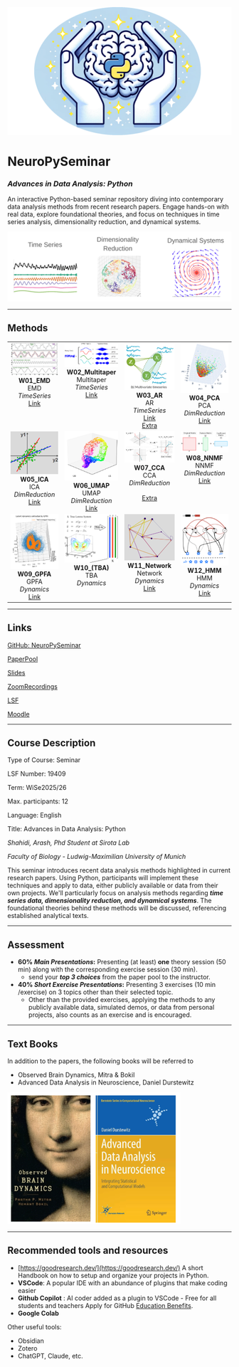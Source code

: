 ![Background](png/NeuroPylogo.png)


# NeuroPySeminar
### *Advances in Data Analysis: Python*

An interactive Python-based seminar repository diving into contemporary data analysis methods from recent research papers. Engage hands-on with real data, explore foundational theories, and focus on techniques in time series analysis, dimensionality reduction, and dynamical systems.  

![](png/CourseDescription.png)

---
## Methods
<table>
<tr>
<td align="center" valign="top">
  <img src="png/01_EMD.png" width="150"><br>
  <strong>W01_EMD</strong><br>
  EMD<br>
  <em>TimeSeries</em><br>
  <a href="https://emd.readthedocs.io/en/stable/">Link</a>
</td>
<td align="center" valign="top">
  <img src="png/02_Multitaper.png" width="150"><br>
  <strong>W02_Multitaper</strong><br>
  Multitaper<br>
  <em>TimeSeries</em><br>
  <a href="https://github.com/preraulab/multitaper_toolbox">Link</a>
</td>
<td align="center" valign="top">
  <img src="png/03_AR.png" width="150"><br>
  <strong>W03_AR</strong><br>
  AR<br>
  <em>TimeSeries</em><br>
  <a href="https://www.statsmodels.org/stable/generated/statsmodels.tsa.arima.model.ARIMA.html">Link</a><br><a href="https://compneuro.neuromatch.io/tutorials/W2D2_LinearSystems/student/W2D2_Tutorial4.html">Extra</a>
</td>
<td align="center" valign="top">
  <img src="png/04_PCA.png" width="150"><br>
  <strong>W04_PCA</strong><br>
  PCA<br>
  <em>DimReduction</em><br>
  <a href="https://scikit-learn.org/stable/modules/generated/sklearn.decomposition.PCA.html">Link</a>
</td>
</tr>
<tr>
<td align="center" valign="top">
  <img src="png/05_ICA.png" width="150"><br>
  <strong>W05_ICA</strong><br>
  ICA<br>
  <em>DimReduction</em><br>
  <a href="https://scikit-learn.org/stable/modules/generated/sklearn.decomposition.FastICA.html">Link</a>
</td>
<td align="center" valign="top">
  <img src="png/06_UMAP.png" width="150"><br>
  <strong>W06_UMAP</strong><br>
  UMAP<br>
  <em>DimReduction</em><br>
  <a href="https://umap-learn.readthedocs.io/en/latest/">Link</a>
</td>
<td align="center" valign="top">
  <img src="png/07_CCA.png" width="150"><br>
  <strong>W07_CCA</strong><br>
  CCA<br>
  <em>DimReduction</em><br>
  <br><a href="https://gregorygundersen.com/blog/2018/07/17/cca/">Extra</a>
</td>
<td align="center" valign="top">
  <img src="png/08_NNMF.png" width="150"><br>
  <strong>W08_NNMF</strong><br>
  NNMF<br>
  <em>DimReduction</em><br>
  <a href="https://scikit-learn.org/stable/modules/generated/sklearn.decomposition.NMF.html">Link</a>
</td>
</tr>
<tr>
<td align="center" valign="top">
  <img src="png/09_GPFA.png" width="150"><br>
  <strong>W09_GPFA</strong><br>
  GPFA<br>
  <em>Dynamics</em><br>
  <a href="https://elephant.readthedocs.io/en/latest/tutorials/gpfa.html">Link</a>
</td>
<td align="center" valign="top">
  <img src="png/10_SINDy.png" width="150"><br>
  <strong>W10_(TBA)</strong><br>
  TBA<br>
  <em>Dynamics</em><br>
  
</td>
<td align="center" valign="top">
  <img src="png/11_Network.png" width="150"><br>
  <strong>W11_Network</strong><br>
  Network<br>
  <em>Dynamics</em><br>
  <a href="https://networkx.org/">Link</a>
</td>
<td align="center" valign="top">
  <img src="png/12_HMM.png" width="150"><br>
  <strong>W12_HMM</strong><br>
  HMM<br>
  <em>Dynamics</em><br>
  <a href="https://compneuro.neuromatch.io/tutorials/W3D2_HiddenDynamics/student/W3D2_Tutorial2.html?highlight=hidden+markov">Link</a>
</td>
</tr>
</table>


---
## Links
[GitHub: NeuroPySeminar](https://github.com/arashshahidi1997/NeuroPySeminar)

[PaperPool](https://drive.google.com/drive/folders/1VpsuUBgtw8SKk-36mkHAx9cFyWfhLA1e?usp=drive_link)

[Slides](https://drive.google.com/drive/folders/1QMZwbCVyKqIJ01K1uxoHsYW4xBDH8xlG?usp=drive_link)

[ZoomRecordings](https://drive.google.com/drive/folders/1o9tTZ_LfwnQWAnxSxXk3oYVJTAju2xeJ?usp=drive_link)

[LSF](https://lsf.verwaltung.uni-muenchen.de/qisserver/rds?state=verpublish&status=init&vmfile=no&publishid=1094473&moduleCall=webInfo&publishConfFile=webInfo&publishSubDir=veranstaltung)

[Moodle](https://moodle.lmu.de/course/view.php?id=31553)


---
## Course Description
Type of Course: Seminar

LSF Number: 19409

Term: WiSe2025/26

Max. participants: 12

Language: English

Title: Advances in Data Analysis: Python

*Shahidi, Arash, Phd Student at Sirota Lab*

*Faculty of Biology - Ludwig-Maximilian University of Munich*

This seminar introduces recent data analysis methods highlighted in current research papers. Using Python, participants will  implement these techniques and apply to data, either publicly available or data from their own projects. We'll particularly focus on analysis methods regarding ***time series data, dimensionality reduction, and dynamical systems***. The foundational theories behind these methods will be discussed, referencing established analytical texts.


---
## Assessment
- **60% *Main Presentations*:**
	Presenting (at least) **one** theory session (50 min) along with the corresponding exercise session (30 min).
	- send your ***top 3 choices***  from the paper pool to the instructor.
- **40% *Short Exercise Presentations*:**
	Presenting 3 exercises (10 min /exercise) on 3 topics other than their selected topic.
	- Other than the provided exercises, applying the methods to any publicly available data, simulated demos, or data from personal projects, also counts as an exercise and is encouraged.


---
## Text Books


In addition to the papers, the following books will be referred to

- Observed Brain Dynamics, Mitra & Bokil
- Advanced Data Analysis in Neuroscience, Daniel Durstewitz

![](png/textbooks.png)



---
## Recommended tools and resources
- [https://goodresearch.dev/](https://goodresearch.dev/) A short Handbook on how to setup and organize your projects in Python.
- **VSCode**: A popular IDE with an abundance of plugins that make coding easier
- **Github Copilot** : AI coder added as a plugin to VSCode - Free for all students and teachers Apply for GitHub [Education Benefits](https://github.com/settings/education/benefits).
- **Google Colab**

Other useful tools:
- Obsidian
- Zotero
- ChatGPT, Claude, etc.
